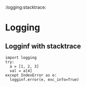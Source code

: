 :logging:stacktrace:

# Logging

## Logginf with stacktrace

<!---->

    import logging
    try:
      a = [1, 2, 3]
      val = a[4]
    except IndexError as e:
      logginf.error(e, exc_info=True)
